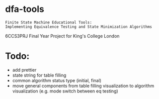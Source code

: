 # dfa-tools
```
Finite State Machine Educational Tools: 
Implementing Equivalence Testing and State Minimization Algorithms
```


6CCS3PRJ Final Year Project for King's College London

# Todo:
* add prettier
* state string for table filling
* common algorithm status type (initial, final)
* move general components from table filling visualization to algorithm visualization (e.g. mode switch between eq testing)